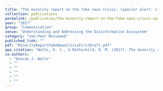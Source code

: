```yaml
---
title: "The minority report on the fake news crisis: (spoiler alert: its the real news)"
collection: publications
permalink: /publication/the-minority-report-on-the-fake-news-crisis-spoiler-alert-its-the-real-news
year: "2017"
group: "Communication"
venue: "Understanding and Addressing the Disinformation Ecosystem"
category: "non-Peer Reviewed"
published_link: ""
pdf: "MinorityReportFakeNewsCrisisFirstDraft.pdf"
apa_citation: "Watts, D. J., & Rothschild, D. M. (2017). The minority report on the fake news crisis:(spoiler alert: its the real news). AA. VV., Understanding and Addressing the Disinformation Ecosystem, 23-37."
co-authors:
  - "Duncan J. Watts"
  - ""
  - ""
  - ""
  - ""
  - ""
---
```

